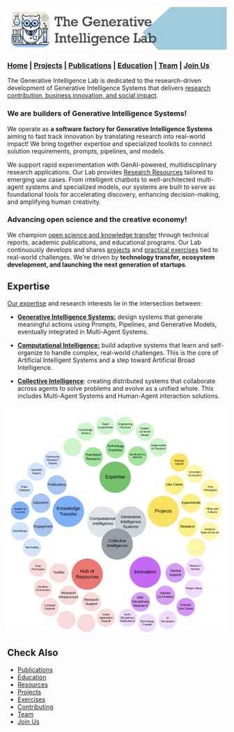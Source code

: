 

![GenI-Lab Banner](./images/genilab-banner.png)

### [Home](README.md) | [Projects](PROJECTS.md) | [Publications](KNOWLEDGE.md) | [Education](KNOWLEDGE.md#education) | [Team](PEOPLE.md) |  [Join Us](JOIN.md)


The Generative Intelligence Lab is dedicated to the research-driven development of Generative Intelligence Systems that delivers [research contribution, business innovation, and social impact](./PROJECTS.md).

### We are builders of Generative Intelligence Systems!

We operate as **a software factory for Generative Intelligence Systems** aiming to fast track innovation by translating research into real-world impact! We bring together expertise and specialized toolkits to connect solution requirements, prompts, pipelines, and models.

We support rapid experimentation with GenAI-powered, multidisciplinary research applications. Our Lab provides [Research Resources](./PROJECTS#resources)  tailored to emerging use cases. From intelligent chatbots to well-architected multi-agent systems and specialized models, our systems are built to serve as foundational tools for accelerating discovery, enhancing decision-making, and amplifying human creativity.

### Advancing open science and the creative economy!

We champion [open science and knowledge transfer](./KNOWLEDGE.md) through technical reports, academic publications, and educational programs. Our Lab continuously develops and shares [projects](./PROJECTS#use-cases) and [practical exercises](./EXERCISES.md#industry-use-cases) tied to real-world challenges. We're driven by **technology transfer, ecosystem development, and launching the next generation of startups**.

<!-- invitation to collaborators -->

<!-- # Impact -->

## Expertise

[Our expertise](KNOWLEDGE.md) and research interests lie in the intersection between:

* [**Generative Intelligence Systems:**](https://medium.com/generative-intelligence-lab/generative-intelligence-systems-concepts-and-research-opportunities-0740b1b5c7eb) design systems that generate meaningful actions using Prompts, Pipelines, and  Generative Models, eventually integrated in Multi-Agent Systems.

* [**Computational Intelligence:**](https://medium.com/generative-intelligence-lab/computational-intelligence-concepts-and-research-opportunities-c32d4a65eddb) build adaptive systems that learn and self-organize to handle complex, real-world challenges. This is the core of Artificial Intelligent Systems and a step toward Artificial Broad Intelligence.

* **[Collective Intelligence](https://medium.com/generative-intelligence-lab/collective-intelligence-concepts-and-research-opportunities-6130ef044114)**: creating distributed systems that collaborate across agents to solve problems and evolve as a unified whole. This includes Multi-Agent Systems and Human-Agent interaction solutions.

![Scope of work of the GenI-Lab](./images/genilab-scope.png)



## Check Also

* [Publications](KNOWLEDGE.md#publications)
* [Education](KNOWLEDGE.md#education)
* [Resources](PROJECTS.md#resources)
* [Projects](PROJECTS.md)
* [Exercises](EXERCISES.md)
* [Contributing](CONTRIBUTE.md)
* [Team](PEOPLE.md)
* [Join Us](JOIN.md)

  


